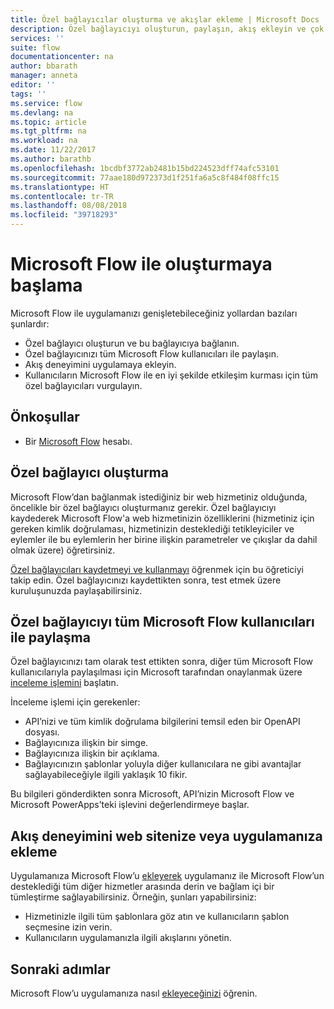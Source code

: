 ```yaml
---
title: Özel bağlayıcılar oluşturma ve akışlar ekleme | Microsoft Docs
description: Özel bağlayıcıyı oluşturun, paylaşın, akış ekleyin ve çok daha fazlasını yapın.
services: ''
suite: flow
documentationcenter: na
author: bbarath
manager: anneta
editor: ''
tags: ''
ms.service: flow
ms.devlang: na
ms.topic: article
ms.tgt_pltfrm: na
ms.workload: na
ms.date: 11/22/2017
ms.author: barathb
ms.openlocfilehash: 1bcdbf3772ab2481b15bd224523dff74afc53101
ms.sourcegitcommit: 77aae180d972373d1f251fa6a5c8f484f08ffc15
ms.translationtype: HT
ms.contentlocale: tr-TR
ms.lasthandoff: 08/08/2018
ms.locfileid: "39718293"
---
```

# <a name="start-to-build-with-microsoft-flow"></a>Microsoft Flow ile oluşturmaya başlama

Microsoft Flow ile uygulamanızı genişletebileceğiniz yollardan bazıları şunlardır:

* Özel bağlayıcı oluşturun ve bu bağlayıcıya bağlanın.
* Özel bağlayıcınızı tüm Microsoft Flow kullanıcıları ile paylaşın.
* Akış deneyimini uygulamaya ekleyin.
* Kullanıcıların Microsoft Flow ile en iyi şekilde etkileşim kurması için tüm özel bağlayıcıları vurgulayın.

## <a name="prerequisites"></a>Önkoşullar

* Bir [Microsoft Flow](https://flow.microsoft.com) hesabı.

## <a name="create-a-custom-connector"></a>Özel bağlayıcı oluşturma

Microsoft Flow’dan bağlanmak istediğiniz bir web hizmetiniz olduğunda, öncelikle bir özel bağlayıcı oluşturmanız gerekir. Özel bağlayıcıyı kaydederek Microsoft Flow'a web hizmetinizin özelliklerini (hizmetiniz için gereken kimlik doğrulaması, hizmetinizin desteklediği tetikleyiciler ve eylemler ile bu eylemlerin her birine ilişkin parametreler ve çıkışlar da dahil olmak üzere) öğretirsiniz.

[Özel bağlayıcıları kaydetmeyi ve kullanmayı](https://powerapps.microsoft.com/tutorials/register-custom-api/) öğrenmek için bu öğreticiyi takip edin. Özel bağlayıcınızı kaydettikten sonra, test etmek üzere kuruluşunuzda paylaşabilirsiniz.

## <a name="share-a-custom-connector-with-all-microsoft-flow-users"></a>Özel bağlayıcıyı tüm Microsoft Flow kullanıcıları ile paylaşma

Özel bağlayıcınızı tam olarak test ettikten sonra, diğer tüm Microsoft Flow kullanıcılarıyla paylaşılması için Microsoft tarafından onaylanmak üzere [inceleme işlemini](https://flow.microsoft.com/blog/calling-all-saas-apps-now-you-can-build-your-own-connector-for-flow-and-logic-apps/) başlatın.

İnceleme işlemi için gerekenler:

* API’nizi ve tüm kimlik doğrulama bilgilerini temsil eden bir OpenAPI dosyası.
* Bağlayıcınıza ilişkin bir simge.
* Bağlayıcınıza ilişkin bir açıklama.
* Bağlayıcınızın şablonlar yoluyla diğer kullanıcılara ne gibi avantajlar sağlayabileceğiyle ilgili yaklaşık 10 fikir.

Bu bilgileri gönderdikten sonra Microsoft, API’nizin Microsoft Flow ve Microsoft PowerApps’teki işlevini değerlendirmeye başlar.

## <a name="embed-the-flow-experience-into-your-website-or-app"></a>Akış deneyimini web sitenize veya uygulamanıza ekleme

Uygulamanıza Microsoft Flow’u [ekleyerek](developer/embed-flow-dev.md) uygulamanız ile Microsoft Flow’un desteklediği tüm diğer hizmetler arasında derin ve bağlam içi bir tümleştirme sağlayabilirsiniz. Örneğin, şunları yapabilirsiniz:

* Hizmetinizle ilgili tüm şablonlara göz atın ve kullanıcıların şablon seçmesine izin verin.
* Kullanıcıların uygulamanızla ilgili akışlarını yönetin.

## <a name="next-steps"></a>Sonraki adımlar

Microsoft Flow’u uygulamanıza nasıl [ekleyeceğinizi](developer/embed-flow-dev.md) öğrenin.
